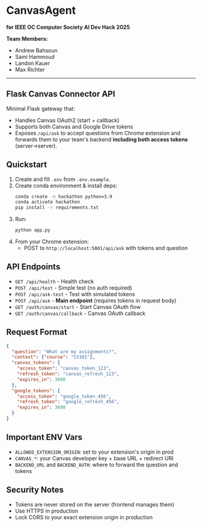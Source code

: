 # CanvasAgent

**for IEEE OC Computer Society AI Dev Hack 2025**

**Team Members:**
- Andrew Bahsoun
- Sami Hammoud
- Landon Kauer
- Max Richter

---

## Flask Canvas Connector API

Minimal Flask gateway that:
- Handles Canvas OAuth2 (start + callback)
- Supports both Canvas and Google Drive tokens
- Exposes `/api/ask` to accept questions from Chrome extension and forwards
  them to your team's backend **including both access tokens** (server→server).

## Quickstart

1) Create and fill `.env` from `.env.example`.
2) Create conda environment & install deps:
   ```bash
   conda create -n hackathon python=3.9
   conda activate hackathon
   pip install -r requirements.txt
   ```
3) Run:
   ```bash
   python app.py
   ```
4) From your Chrome extension:
   - POST to `http://localhost:5001/api/ask` with tokens and question

## API Endpoints

- `GET /api/health` - Health check
- `POST /api/test` - Simple test (no auth required)
- `POST /api/ask-test` - Test with simulated tokens
- `POST /api/ask` - **Main endpoint** (requires tokens in request body)
- `GET /auth/canvas/start` - Start Canvas OAuth flow
- `GET /auth/canvas/callback` - Canvas OAuth callback

## Request Format

```json
{
  "question": "What are my assignments?",
  "context": {"course": "CS101"},
  "canvas_tokens": {
    "access_token": "canvas_token_123",
    "refresh_token": "canvas_refresh_123",
    "expires_in": 3600
  },
  "google_tokens": {
    "access_token": "google_token_456",
    "refresh_token": "google_refresh_456", 
    "expires_in": 3600
  }
}
```

## Important ENV Vars

- `ALLOWED_EXTENSION_ORIGIN`: set to your extension's origin in prod
- `CANVAS_*`: your Canvas developer key + base URL + redirect URI
- `BACKEND_URL` and `BACKEND_AUTH`: where to forward the question and tokens

## Security Notes

- Tokens are never stored on the server (frontend manages them)
- Use HTTPS in production
- Lock CORS to your exact extension origin in production